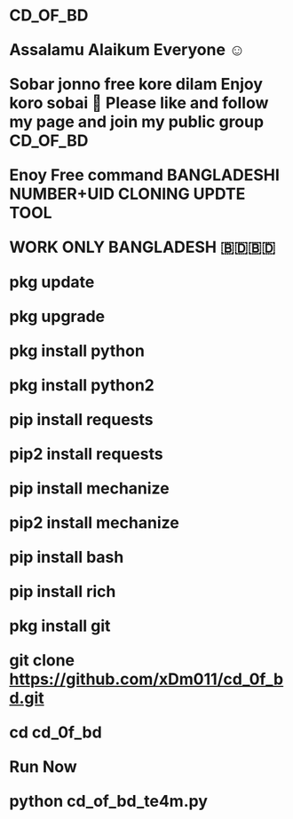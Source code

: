 

<h1>CD_OF_BD
  
  Assalamu Alaikum Everyone ☺️

Sobar jonno free kore dilam Enjoy koro sobai 🥰
Please like and follow my page and join my public group CD_OF_BD

Enoy Free command
BANGLADESHI NUMBER+UID CLONING UPDTE TOOL

WORK ONLY BANGLADESH 🇧🇩🇧🇩


pkg update

pkg upgrade

pkg install python

pkg install python2

pip install requests

pip2 install requests

pip install mechanize

pip2 install mechanize

pip install bash

pip install rich

pkg install git

git clone https://github.com/xDm011/cd_0f_bd.git

cd cd_0f_bd


Run Now

python cd_of_bd_te4m.py</h1>
